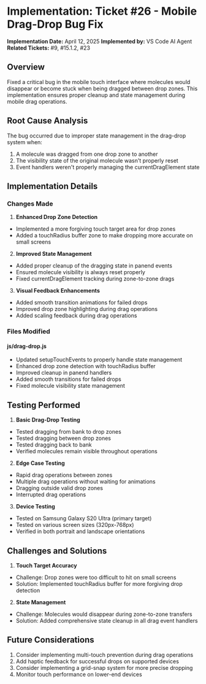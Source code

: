 # Implementation: Ticket #26 - Mobile Drag-Drop Bug Fix

**Implementation Date:** April 12, 2025
**Implemented by:** VS Code AI Agent
**Related Tickets:** #9, #15.1.2, #23

## Overview
Fixed a critical bug in the mobile touch interface where molecules would disappear or become stuck when being dragged between drop zones. This implementation ensures proper cleanup and state management during mobile drag operations.

## Root Cause Analysis
The bug occurred due to improper state management in the drag-drop system when:
1. A molecule was dragged from one drop zone to another
2. The visibility state of the original molecule wasn't properly reset
3. Event handlers weren't properly managing the currentDragElement state

## Implementation Details

### Changes Made

1. **Enhanced Drop Zone Detection**
- Implemented a more forgiving touch target area for drop zones
- Added a touchRadius buffer zone to make dropping more accurate on small screens

2. **Improved State Management**
- Added proper cleanup of the dragging state in panend events
- Ensured molecule visibility is always reset properly
- Fixed currentDragElement tracking during zone-to-zone drags

3. **Visual Feedback Enhancements**
- Added smooth transition animations for failed drops
- Improved drop zone highlighting during drag operations
- Added scaling feedback during drag operations

### Files Modified

#### js/drag-drop.js
- Updated setupTouchEvents to properly handle state management
- Enhanced drop zone detection with touchRadius buffer
- Improved cleanup in panend handlers
- Added smooth transitions for failed drops
- Fixed molecule visibility state management

## Testing Performed

1. **Basic Drag-Drop Testing**
- Tested dragging from bank to drop zones
- Tested dragging between drop zones
- Tested dragging back to bank
- Verified molecules remain visible throughout operations

2. **Edge Case Testing**
- Rapid drag operations between zones
- Multiple drag operations without waiting for animations
- Dragging outside valid drop zones
- Interrupted drag operations

3. **Device Testing**
- Tested on Samsung Galaxy S20 Ultra (primary target)
- Tested on various screen sizes (320px-768px)
- Verified in both portrait and landscape orientations

## Challenges and Solutions

1. **Touch Target Accuracy**
- Challenge: Drop zones were too difficult to hit on small screens
- Solution: Implemented touchRadius buffer for more forgiving drop detection

2. **State Management**
- Challenge: Molecules would disappear during zone-to-zone transfers
- Solution: Added comprehensive state cleanup in all drag event handlers

## Future Considerations

1. Consider implementing multi-touch prevention during drag operations
2. Add haptic feedback for successful drops on supported devices
3. Consider implementing a grid-snap system for more precise dropping
4. Monitor touch performance on lower-end devices